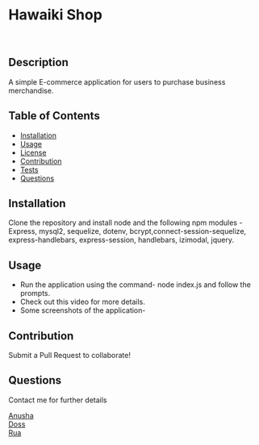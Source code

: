 <h1>Hawaiki Shop </h1>

<br>

## Description
A simple E-commerce application for users to purchase business merchandise.

## Table of Contents
  - [Installation](#Installation)
  - [Usage](#Usage)
  - [License](#License)
  - [Contribution](#Contribution)
  - [Tests](#Tests) 
  - [Questions](#Questions)
  
## Installation
  Clone the repository and install node and the following npm modules - Express, mysql2, sequelize, dotenv, bcrypt,connect-session-sequelize, express-handlebars, express-session, handlebars, izimodal, jquery.

## Usage
 - Run the application using the command- node index.js and   follow the prompts. 
 - Check out this video for more details.
 - Some screenshots of the application-

## Contribution
   Submit a Pull Request to collaborate!

## Questions
  Contact me for further details

  [Anusha](https://github.com/anushaselvan)<br>
  [Doss](https://github.com/gitme-waffles)<br>
  [Rua](https://github.com/rmnk-nz)
